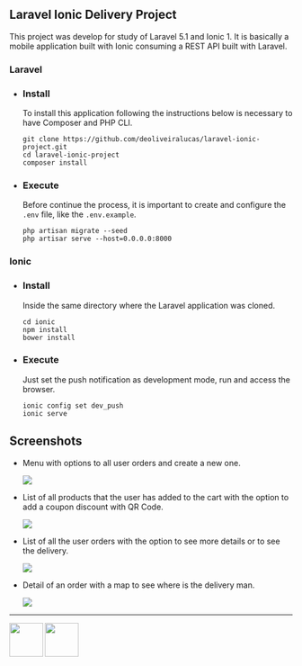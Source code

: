 ## Laravel Ionic Delivery Project

This project was develop for study of Laravel 5.1 and Ionic 1. It is basically a mobile application built with Ionic consuming a REST API built with Laravel.

### Laravel

- ### Install

  To install this application following the instructions below is necessary to have Composer and PHP CLI.

  ```
  git clone https://github.com/deoliveiralucas/laravel-ionic-project.git
  cd laravel-ionic-project
  composer install
  ```

- ### Execute

  Before continue the process, it is important to create and configure the `.env` file, like the `.env.example`.

  ```
  php artisan migrate --seed
  php artisar serve --host=0.0.0.0:8000
  ```

### Ionic

- ### Install

  Inside the same directory where the Laravel application was cloned.

  ```
  cd ionic
  npm install
  bower install
  ```

- ### Execute

  Just set the push notification as development mode, run and access the browser.

  ```
  ionic config set dev_push
  ionic serve
  ```
  
## Screenshots

- Menu with options to all user orders and create a new one.

  ![](https://raw.githubusercontent.com/deoliveiralucas/laravel-ionic-delivery-project/master/docs/screenshot1.png) 
  
- List of all products that the user has added to the cart with the option to add a coupon discount with QR Code.

  ![](https://raw.githubusercontent.com/deoliveiralucas/laravel-ionic-delivery-project/master/docs/screenshot2.png)

- List of all the user orders with the option to see more details or to see the delivery.

  ![](https://raw.githubusercontent.com/deoliveiralucas/laravel-ionic-delivery-project/master/docs/screenshot3.png)

- Detail of an order with a map to see where is the delivery man.

  ![](https://raw.githubusercontent.com/deoliveiralucas/laravel-ionic-delivery-project/master/docs/screenshot4.png)

---

<img height="60" align="left" src="https://raw.githubusercontent.com/deoliveiralucas/laravel-ionic-delivery-project/master/docs/laravel.png" />
<img height="60" align="left" src="https://raw.githubusercontent.com/deoliveiralucas/laravel-ionic-delivery-project/master/docs/ionic.png" />